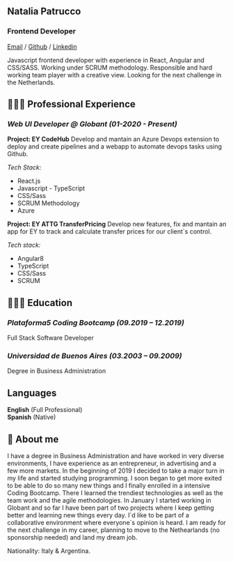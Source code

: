 ## Natalia Patrucco

### Frontend Developer

[Email](mailto:patrucconatalia@gmail.com) / [Github](https://www.github.com/nataliapatrucco) / [Linkedin](https://www.linkedin.com/in/nataliapatrucco)

Javascript frontend developer with experience in React, Angular and CSS/SASS.
Working under SCRUM methodology.
Responsible and hard working team player with a creative view.
Looking for the next challenge in the Netherlands.

## 👩🏼‍💻 Professional Experience

### _Web UI Developer @ Globant_ _(01-2020 - Present)_

**Project: EY CodeHub**
Develop and mantain an Azure Devops extension to deploy and create pipelines and a webapp to automate devops tasks using Github.

_Tech Stack:_

- React.js
- Javascript - TypeScript
- CSS/Sass
- SCRUM Methodology
- Azure

**Project: EY ATTG TransferPricing**
Develop new features, fix and mantain an app for EY to track and calculate transfer prices for our client`s control.

_Tech stack:_

- Angular8
- TypeScript
- CSS/Sass
- SCRUM


## 👩🏼‍🎓 Education

### _Plataforma5 Coding Bootcamp (09.2019 – 12.2019)_

Full Stack Software Developer

### _Universidad de Buenos Aires (03.2003 – 09.2009)_

Degree in Business Administration

## Languages

**English** (Full Professional)\
**Spanish** (Native)


## 📌 About me

I have a degree in Business Administration and have worked in very diverse environments, I have experience as an entrepreneur, in advertising and a few more markets.
In the beginning of 2019 I decided to take a major turn in my life and started studying programming. I soon began to get more exited to be able to do so many new things and I finally enrolled in a intensive Coding Bootcamp. There I learned the trendiest technologies as well as the team work and the agile methodologies.
In January I started working in Globant and so far I have been part of two projects where I keep getting better and learning new things every day.
I`d like to be part of a collaborative environment where everyone´s opinion is heard.
I am ready for the next challenge in my career, planning to move to the Nethearlands (no sponsorship needed) and land my dream job.

Nationality: Italy & Argentina.
